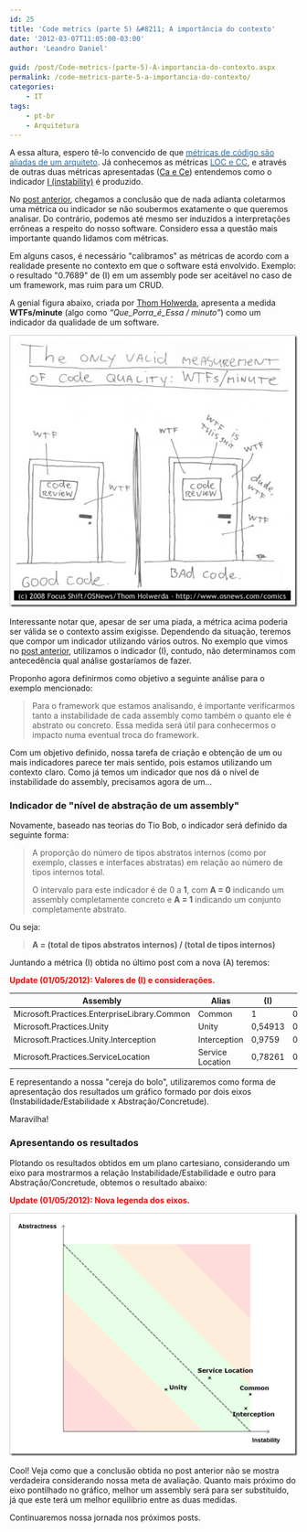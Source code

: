 ```yaml
---
id: 25
title: 'Code metrics (parte 5) &#8211; A importância do contexto'
date: '2012-03-07T11:05:00-03:00'
author: 'Leandro Daniel'

guid: /post/Code-metrics-(parte-5)-A-importancia-do-contexto.aspx
permalink: /code-metrics-parte-5-a-importancia-do-contexto/
categories:
    - IT
tags:
    - pt-br
    - Arquitetura
---
```


A essa altura, espero tê-lo convencido de que [<span style="color: #2970a6">métricas de código são aliadas de um arquiteto</span>](http://leandrodaniel.com/index.php/Code-metrics-(parte-1)-Um-aliado-do-arquiteto). Já conhecemos as métricas [<span style="color: #2970a6">LOC e CC</span>](http://leandrodaniel.com/index.php/Code-metrics-(parte-2)-Conhecendo-algumas-metricas), e através de outras duas métricas apresentadas ([Ca e Ce](http://leandrodaniel.com/index.php/Code-metrics-(parte-3)-Medindo-acoplamento)) entendemos como o indicador [I (instability)](http://leandrodaniel.com/index.php/Code-metrics-(parte-4)-Medindo-Qualidade) é produzido.

No [post anterior](http://leandrodaniel.com/index.php/Code-metrics-(parte-4)-Medindo-Qualidade), chegamos a conclusão que de nada adianta coletarmos uma métrica ou indicador se não soubermos exatamente o que queremos analisar. Do contrário, podemos até mesmo ser induzidos a interpretações errôneas a respeito do nosso software. Considero essa a questão mais importante quando lidamos com métricas.

Em alguns casos, é necessário "calibramos" as métricas de acordo com a realidade presente no contexto em que o software está envolvido. Exemplo: o resultado "0.7689" de (I) em um assembly pode ser aceitável no caso de um framework, mas ruim para um CRUD.

A genial figura abaixo, criada por [Thom Holwerda](http://www.osnews.com/user/uid:5/), apresenta a medida **WTFs/minute** (algo como *“Que\_Porra\_é\_Essa / minuto”*) como um indicador da qualidade de um software.

[![wtfm](/assets/pics/wtfm.jpg "wtfm")](http://www.osnews.com/story/19266/WTFs_m)

Interessante notar que, apesar de ser uma piada, a métrica acima poderia ser válida se o contexto assim exigisse. Dependendo da situação, teremos que compor um indicador utilizando vários outros. No exemplo que vimos no [post anterior](http://leandrodaniel.com/index.php/Code-metrics-(parte-4)-Medindo-Qualidade), utilizamos o indicador (I), contudo, não determinamos com antecedência qual análise gostaríamos de fazer.

Proponho agora definirmos como objetivo a seguinte análise para o exemplo mencionado:

> Para o framework que estamos analisando, é importante verificarmos tanto a instabilidade de cada assembly como também o quanto ele é abstrato ou concreto. Essa medida será útil para conhecermos o impacto numa eventual troca do framework.

Com um objetivo definido, nossa tarefa de criação e obtenção de um ou mais indicadores parece ter mais sentido, pois estamos utilizando um contexto claro. Como já temos um indicador que nos dá o nível de instabilidade do assembly, precisamos agora de um…

### Indicador de "nível de abstração de um assembly"

Novamente, baseado nas teorias do Tio Bob, o indicador será definido da seguinte forma:

> A proporção do número de tipos abstratos internos (como por exemplo, classes e interfaces abstratas) em relação ao número de tipos internos total.
> 
> O intervalo para este indicador é de 0 a **1**, com **A = 0** indicando um assembly completamente concreto e **A = 1** indicando um conjunto completamente abstrato.

Ou seja:

> **A = (total de tipos abstratos internos) / (total de tipos internos)**

Juntando a métrica (I) obtida no último post com a nova (A) teremos:

<font color="#ff0000">**Update (01/05/2012): Valores de (I) e considerações.**</font>

| **Assembly** | **Alias** | **(I)** | **(A)** |
|---|---|---|---|
| Microsoft.Practices.EnterpriseLibrary.Common | Common | 1 | 0,19776 |
| Microsoft.Practices.Unity | Unity | 0,54913 | 0,2234 |
| Microsoft.Practices.Unity.Interception | Interception | 0,9759 | 0,11245 |
| Microsoft.Practices.ServiceLocation | Service Location | 0,78261 | 0,28571 |

E representando a nossa "cereja do bolo", utilizaremos como forma de apresentação dos resultados um gráfico formado por dois eixos (Instabilidade/Estabilidade x Abstração/Concretude).

Maravilha!

### Apresentando os resultados

Plotando os resultados obtidos em um plano cartesiano, considerando um eixo para mostrarmos a relação Instabilidade/Estabilidade e outro para Abstração/Concretude, obtemos o resultado abaixo:

<font color="#ff0000">**Update (01/05/2012): Nova legenda dos eixos.**</font>

[![image](/assets/pics/image_thumb_1.png "image")](/assets/pics/image_1.png)

Cool! Veja como que a conclusão obtida no post anterior não se mostra verdadeira considerando nossa meta de avaliação. Quanto mais próximo do eixo pontilhado no gráfico, melhor um assembly será para ser substituído, já que este terá um melhor equilíbrio entre as duas medidas.

Continuaremos nossa jornada nos próximos posts.
